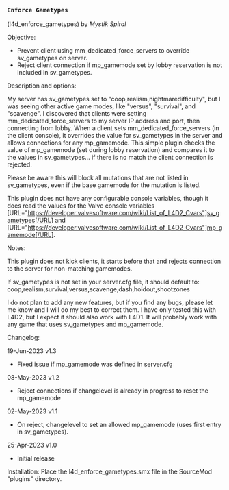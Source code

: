 ### `Enforce Gametypes`
(l4d_enforce_gametypes) by *_Mystik Spiral_*

Objective:

* Prevent client using mm_dedicated_force_servers to override sv_gametypes on server.
* Reject client connection if mp_gamemode set by lobby reservation is not included in sv_gametypes.
    
Description and options:
  
My server has sv_gametypes set to "coop,realism,nightmaredifficulty", but I was seeing other active game modes, like "versus", "survival", and "scavenge".  I discovered that clients were setting mm_dedicated_force_servers to my server IP address and port, then connecting from lobby.  When a client sets mm_dedicated_force_servers (in the client console), it overrides the value for sv_gametypes in the server and allows connections for any mp_gamemode.  This simple plugin checks the value of mp_gamemode (set during lobby reservation) and compares it to the values in sv_gametypes... if there is no match the client connection is rejected.

Please be aware this will block all mutations that are not listed in sv_gametypes, even if the base gamemode for the mutation is listed.
  
This plugin does not have any configurable console variables, though it does read the values for the Valve console variables [URL="https://developer.valvesoftware.com/wiki/List_of_L4D2_Cvars"]sv_gametypes[/URL] and [URL="https://developer.valvesoftware.com/wiki/List_of_L4D2_Cvars"]mp_gamemode[/URL].
  
Notes:

This plugin does not kick clients, it starts before that and rejects connection to the server for non-matching gamemodes.

If sv_gametypes is not set in your server.cfg file, it should default to:
coop,realism,survival,versus,scavenge,dash,holdout,shootzones

I do not plan to add any new features, but if you find any bugs, please let me know and I will do my best to correct them.  I have only tested this with L4D2, but I expect it should also work with L4D1.  It will probably work with any game that uses sv_gametypes and mp_gamemode.
  
Changelog:

19-Jun-2023 v1.3
- Fixed issue if mp_gamemode was defined in server.cfg

08-May-2023 v1.2
- Reject connections if changelevel is already in progress to reset the mp_gamemode

02-May-2023 v1.1
- On reject, changelevel to set an allowed mp_gamemode (uses first entry in sv_gametypes).

25-Apr-2023 v1.0
- Initial release


Installation:
Place the l4d_enforce_gametypes.smx file in the SourceMod "plugins" directory.
